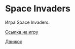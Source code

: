 ﻿# Space Invaders
 
 Игра Space Invaders.
 
 
  [Ссылка на игру](https://javarush.ru/projects/apps/195861)
  
  
  [Движок](https://github.com/mir9635/lib)
